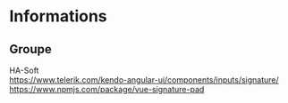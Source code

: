 # Informations  
## Groupe  
HA-Soft  
https://www.telerik.com/kendo-angular-ui/components/inputs/signature/  
https://www.npmjs.com/package/vue-signature-pad
